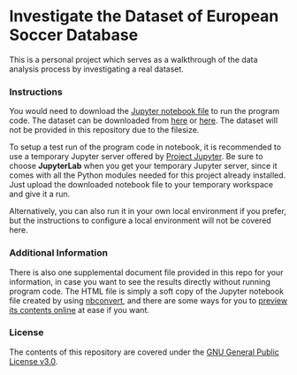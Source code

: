 # Investigate the Dataset of European Soccer Database

This is a personal project which serves as a walkthrough of the data analysis process by investigating a real dataset.

### Instructions

You would need to download the [Jupyter notebook file](https://github.com/ZXKUQYB/nd002-project2/blob/main/Investigate_a_Dataset.ipynb) to run the program code. The dataset can be downloaded from [here](https://www.kaggle.com/hugomathien/soccer) or [here](https://d17h27t6h515a5.cloudfront.net/topher/2017/November/5a0a4cad_database/database.sqlite). The dataset will not be provided in this repository due to the filesize.

To setup a test run of the program code in notebook, it is recommended to use a temporary Jupyter server offered by [Project Jupyter](https://jupyter.org/try). Be sure to choose **JupyterLab** when you get your temporary Jupyter server, since it comes with all the Python modules needed for this project already installed. Just upload the downloaded notebook file to your temporary workspace and give it a run.

Alternatively, you can also run it in your own local environment if you prefer, but the instructions to configure a local environment will not be covered here.

### Additional Information

There is also one supplemental document file provided in this repo for your information, in case you want to see the results directly without running program code. The HTML file is simply a soft copy of the Jupyter notebook file created by using [nbconvert](https://nbconvert.readthedocs.io), and there are some ways for you to [preview its contents online](https://stackoverflow.com/questions/8446218/how-to-see-an-html-page-on-github-as-a-normal-rendered-html-page-to-see-preview) at ease if you want.

### License

The contents of this repository are covered under the [GNU General Public License v3.0](https://github.com/ZXKUQYB/nd002-project2/blob/main/LICENSE).
